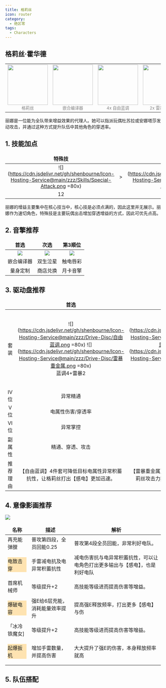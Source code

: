 ```yaml
---
title: 格莉丝
icon: router
category:
  - 绝区零
tags:
  - Characters
---
```


## 格莉丝·霍华德

<!-- #region Introduction -->

<table style="text-align:center">
	<tr>
		<td> <img src="https://cdn.jsdelivr.net/gh/shenbourne/Icon-Hosting-Service@main/zzz/Role-Icons/格莉丝.png" height="130"><br><small style="color:grey;">格莉丝</small> </td>
		<td> <img src="https://cdn.jsdelivr.net/gh/shenbourne/Icon-Hosting-Service@main/zzz/Weapons/嵌合编译器.png" height="130"><br><small style="color:grey;">嵌合编译器</small> </td>
		<td> <img src="https://cdn.jsdelivr.net/gh/shenbourne/Icon-Hosting-Service@main/zzz/Drive-Disc/自由蓝调.png" height="130"><br><small style="color:grey;">4x 自由蓝调</small> </td>
		<td> <img src="https://cdn.jsdelivr.net/gh/shenbourne/Icon-Hosting-Service@main/zzz/Drive-Disc/雷暴重金属.png" height="130"><br><small style="color:grey;">2x 雷暴重金属</small> </td>
	</tr>
</table>

<!-- #endregion Introduction -->

丽娜是一位能为全队带来增益效果的代理人。她可以指派玩偶杜苏拉或安娜塔莎发动攻击，并通过这种方式提升队伍中其他角色的穿透率。

<VPCard
	title="电"
	desc="属性"
	logo="https://cdn.jsdelivr.net/gh/shenbourne/Icon-Hosting-Service@main/zzz/Archetype/stats-Electric.svg"
	background="rgba(73, 73, 73,0.15)"
/>

<VPCard
	title="异常"
	desc="职业"
	logo="https://cdn.jsdelivr.net/gh/shenbourne/Icon-Hosting-Service@main/zzz/Archetype/type-Anomaly.svg"
	background="rgba(73, 73, 73,0.15)"
/>

<VPCard
	title="白祇重工"
	desc="阵营"
	logo="https://cdn.jsdelivr.net/gh/shenbourne/Icon-Hosting-Service@main/zzz/Camps/Belobog-Heavy-Industries.svg"
	background="rgba(73, 73, 73,0.15)"
/>

<style> 
td, th { 
	border: none!important; 
} 
</style>

## 1. 技能加点

| 特殊技 | | 普攻 | | 终结技 | | 闪避 | | 支援 |
| :---: | :---: | :---: | :---: | :---: | :---: | :---: | :---: | :---: |
|![](https://cdn.jsdelivr.net/gh/shenbourne/Icon-Hosting-Service@main/zzz/Skills/Special-Attack.png =80x)|>|![](https://cdn.jsdelivr.net/gh/shenbourne/Icon-Hosting-Service@main/zzz/Skills/Basic-Attack.png =80x)|>|![](https://cdn.jsdelivr.net/gh/shenbourne/Icon-Hosting-Service@main/zzz/Skills/Chain-Attack.png =80x)|=|![](https://cdn.jsdelivr.net/gh/shenbourne/Icon-Hosting-Service@main/zzz/Skills/Dodgo.png =80x)|=|![](https://cdn.jsdelivr.net/gh/shenbourne/Icon-Hosting-Service@main/zzz/Skills/Assist.png =80x)|
|12| |9+| |7+| |7+| |7+|

丽娜的增益主要集中在核心技当中，核心技是必须点满的，因此这里并无展示。丽娜作为速切角色，特殊技是主要玩偶出击增加穿透增益的方式，因此可优先点高。

## 2. 音擎推荐

| 首选 | 次选 | 第3顺位 |
| :---: | :---: | :---: |
|![](https://cdn.jsdelivr.net/gh/shenbourne/Icon-Hosting-Service@main/zzz/Weapons/嵌合编译器.png)|![](https://cdn.jsdelivr.net/gh/shenbourne/Icon-Hosting-Service@main/zzz/Weapons/双生泣星.png)|![](https://cdn.jsdelivr.net/gh/shenbourne/Icon-Hosting-Service@main/zzz/Weapons/触电唇彩.png)|
|嵌合编译器|双生泣星|触电唇彩|
|量身定制|商店兑换|月卡音擎|

## 3. 驱动盘推荐

| | 首选 | 次选 | 第3顺位 |
| :---: | :---: | :---: | :---: |
|套装|![](https://cdn.jsdelivr.net/gh/shenbourne/Icon-Hosting-Service@main/zzz/Drive-Disc/自由蓝调.png =80x) ![](https://cdn.jsdelivr.net/gh/shenbourne/Icon-Hosting-Service@main/zzz/Drive-Disc/雷暴重金属.png =80x)<br>蓝调4+雷暴2|![](https://cdn.jsdelivr.net/gh/shenbourne/Icon-Hosting-Service@main/zzz/Drive-Disc/雷暴重金属.png =80x) ![](https://cdn.jsdelivr.net/gh/shenbourne/Icon-Hosting-Service@main/zzz/Drive-Disc/自由蓝调.png =80x)<br>雷暴4+蓝调2|![](https://cdn.jsdelivr.net/gh/shenbourne/Icon-Hosting-Service@main/zzz/Drive-Disc/自由蓝调.png =80x) ![](https://cdn.jsdelivr.net/gh/shenbourne/Icon-Hosting-Service@main/zzz/Drive-Disc/摇摆爵士.png =80x) ![](https://cdn.jsdelivr.net/gh/shenbourne/Icon-Hosting-Service@main/zzz/Drive-Disc/雷暴重金属.png =80x)<br>蓝调2+爵士2+雷暴2|
|IV位|异常精通|异常精通|异常精通|
|V位|电属性伤害/穿透率|电属性伤害/穿透率|电属性伤害/穿透率|
|VI位|异常掌控|异常掌控|异常掌控|
|副属性|精通、穿透、攻击|精通、穿透、攻击|精通、穿透、攻击|
|推荐理由|【自由蓝调】4件套可降低目标电属性异常积蓄抗性，让格莉丝打出【感电】更加迅速。|【雷暴重金属】则是敌人处于【感电】状态，格莉丝攻击力提高，提高格莉丝的输出能力。|推荐前期过渡使用，无论是新手期，还是角色尚未养成，后续再替换成【自由蓝调】4件套或者【雷暴重金属】4件套。|





## 4. 意像影画推荐

![](https://cdn.jsdelivr.net/gh/shenbourne/Icon-Hosting-Service@main/zzz/Order-Wallpaper-with-Subtitles/格莉丝.jpg)

|名称|描述|解析|
|---|---|---|
|再充能弹膛|普攻第四段，全员回能0.25|普攻第4段全员回能，非常利好电队。|
|<p style="background-color:rgba(255,165,0,0.3);">电致击穿</p>|手雷减电抗及电异常积蓄抗性|减电伤害抗与电异常积蓄抗性，可以让电角色打出更多输出与【感电】，也是利好电队|
|首席机械师|等级提升+2|高技能等级进而提高伤害等增益。|
|<p style="background-color:rgba(255,165,0,0.3);">爆破电容</p>|强E给6层充能，消耗能量效率提升|提高强E释放频率，打出更多【感电】与伤|
|「冰冷铁魔女]|等级提升+2|高技能等级进而提高伤害等增益。|
|<p style="background-color:rgba(255,165,0,0.3);">起爆扳机</p>|增加手雷数量，并提高伤害|大大提升了强E的伤害，本身释放频率就高|

## 5. 队伍搭配

<!-- @include: ../Teams.md#Team1 -->